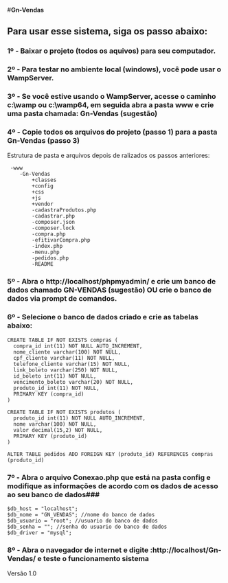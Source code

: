 #__Gn-Vendas__

## Para usar esse sistema, siga os passo abaixo: ## 

### 1º - Baixar o projeto (todos os aquivos) para seu computador. ### 

### 2º - Para testar no ambiente local (windows), você pode usar o WampServer. ### 

### 3º - Se você estive usando o WampServer, acesse o caminho c:\wamp ou c:\wamp64, em seguida abra a pasta www e  crie uma pasta chamada: Gn-Vendas (sugestão) ### 

### 4º - Copie todos os arquivos do projeto (passo 1) para a pasta Gn-Vendas (passo 3) ### 

Estrutura de pasta e arquivos depois de ralizados os passos anteriores:  
 
```
 -www         
    -Gn-Vendas
        +classes
        +config
        +css
        +js
        +vendor
        -cadastraProdutos.php
        -cadastrar.php
        -composer.json
        -composer.lock
        -compra.php
        -efitivarCompra.php
        -index.php
        -menu.php
        -pedidos.php
        -README

```

### 5º - Abra o http://localhost/phpmyadmin/ e crie um banco de dados chamado GN-VENDAS (sugestão) OU crie o banco de dados via prompt de comandos. ### 

###  6º - Selecione o banco de dados criado e crie as tabelas abaixo: ##
 
```
CREATE TABLE IF NOT EXISTS compras (
  compra_id int(11) NOT NULL AUTO_INCREMENT,
  nome_cliente varchar(100) NOT NULL,
  cpf_cliente varchar(11) NOT NULL,
  telefone_cliente varchar(15) NOT NULL,
  link_boleto varchar(250) NOT NULL,
  id_boleto int(11) NOT NULL,
  vencimento_boleto varchar(20) NOT NULL,
  produto_id int(11) NOT NULL,
  PRIMARY KEY (compra_id)
)

CREATE TABLE IF NOT EXISTS produtos (
  produto_id int(11) NOT NULL AUTO_INCREMENT,
  nome varchar(100) NOT NULL,
  valor decimal(15,2) NOT NULL,
  PRIMARY KEY (produto_id)
)

ALTER TABLE pedidos ADD FOREIGN KEY (produto_id) REFERENCES compras (produto_id)
```

### 7º - Abra o arquivo Conexao.php que está na pasta config e modifique as informações de acordo com os dados de acesso ao seu banco de dados### 

```
$db_host = "localhost";
$db_nome = "GN_VENDAS"; //nome do banco de dados
$db_usuario = "root"; //usuario do banco de dados
$db_senha = ""; //senha do usuario do banco de dados
$db_driver = "mysql";
```

### 8º - Abra o navegador de internet e digite :http://localhost/Gn-Vendas/ e teste o funcionamento sistema ###


Versão 1.0
